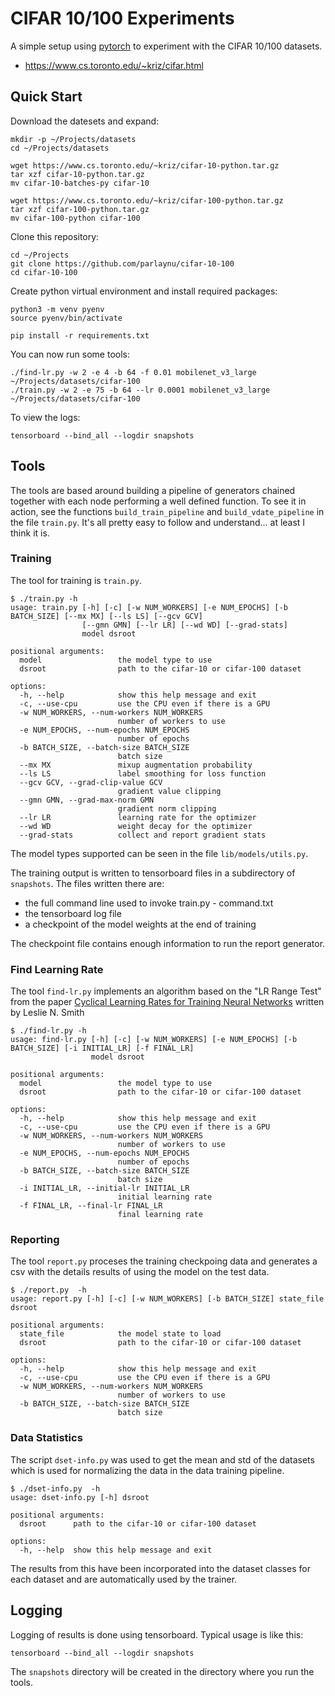 # CIFAR 10/100 Experiments

A simple setup using [pytorch](https://pytorch.org/) to experiment with the CIFAR 10/100 datasets.

* https://www.cs.toronto.edu/~kriz/cifar.html


## Quick Start

Download the datesets and expand:

    mkdir -p ~/Projects/datasets
    cd ~/Projects/datasets

    wget https://www.cs.toronto.edu/~kriz/cifar-10-python.tar.gz
    tar xzf cifar-10-python.tar.gz
    mv cifar-10-batches-py cifar-10

    wget https://www.cs.toronto.edu/~kriz/cifar-100-python.tar.gz
    tar xzf cifar-100-python.tar.gz
    mv cifar-100-python cifar-100

Clone this repository:

    cd ~/Projects
    git clone https://github.com/parlaynu/cifar-10-100
    cd cifar-10-100

Create python virtual environment and install required packages:

    python3 -m venv pyenv
    source pyenv/bin/activate

    pip install -r requirements.txt

You can now run some tools:

    ./find-lr.py -w 2 -e 4 -b 64 -f 0.01 mobilenet_v3_large ~/Projects/datasets/cifar-100
    ./train.py -w 2 -e 75 -b 64 --lr 0.0001 mobilenet_v3_large ~/Projects/datasets/cifar-100

To view the logs:

    tensorboard --bind_all --logdir snapshots


## Tools

The tools are based around building a pipeline of generators chained together with each node performing
a well defined function. To see it in action, see the functions `build_train_pipeline` and `build_vdate_pipeline`
in the file `train.py`. It's all pretty easy to follow and understand... at least I think it is.

### Training

The tool for training is `train.py`.

    $ ./train.py -h
    usage: train.py [-h] [-c] [-w NUM_WORKERS] [-e NUM_EPOCHS] [-b BATCH_SIZE] [--mx MX] [--ls LS] [--gcv GCV]
                    [--gmn GMN] [--lr LR] [--wd WD] [--grad-stats]
                    model dsroot
                    
    positional arguments:
      model                 the model type to use
      dsroot                path to the cifar-10 or cifar-100 dataset
      
    options:
      -h, --help            show this help message and exit
      -c, --use-cpu         use the CPU even if there is a GPU
      -w NUM_WORKERS, --num-workers NUM_WORKERS
                            number of workers to use
      -e NUM_EPOCHS, --num-epochs NUM_EPOCHS
                            number of epochs
      -b BATCH_SIZE, --batch-size BATCH_SIZE
                            batch size
      --mx MX               mixup augmentation probability
      --ls LS               label smoothing for loss function
      --gcv GCV, --grad-clip-value GCV
                            gradient value clipping
      --gmn GMN, --grad-max-norm GMN
                            gradient norm clipping
      --lr LR               learning rate for the optimizer
      --wd WD               weight decay for the optimizer
      --grad-stats          collect and report gradient stats

The model types supported can be seen in the file `lib/models/utils.py`.

The training output is written to tensorboard files in a subdirectory of `snapshots`. The files written 
there are:

* the full command line used to invoke train.py - command.txt
* the tensorboard log file
* a checkpoint of the model weights at the end of training

The checkpoint file contains enough information to run the report generator. 

### Find Learning Rate

The tool `find-lr.py` implements an algorithm based on the "LR Range Test" from the paper
[Cyclical Learning Rates for Training Neural Networks](https://arxiv.org/abs/1506.01186) written by Leslie N. Smith 


    $ ./find-lr.py -h
    usage: find-lr.py [-h] [-c] [-w NUM_WORKERS] [-e NUM_EPOCHS] [-b BATCH_SIZE] [-i INITIAL_LR] [-f FINAL_LR]
                      model dsroot
                      
    positional arguments:
      model                 the model type to use
      dsroot                path to the cifar-10 or cifar-100 dataset
      
    options:
      -h, --help            show this help message and exit
      -c, --use-cpu         use the CPU even if there is a GPU
      -w NUM_WORKERS, --num-workers NUM_WORKERS
                            number of workers to use
      -e NUM_EPOCHS, --num-epochs NUM_EPOCHS
                            number of epochs
      -b BATCH_SIZE, --batch-size BATCH_SIZE
                            batch size
      -i INITIAL_LR, --initial-lr INITIAL_LR
                            initial learning rate
      -f FINAL_LR, --final-lr FINAL_LR
                            final learning rate


### Reporting

The tool `report.py` proceses the training checkpoing data and generates a csv with the details results
of using the model on the test data.

    $ ./report.py  -h
    usage: report.py [-h] [-c] [-w NUM_WORKERS] [-b BATCH_SIZE] state_file dsroot
    
    positional arguments:
      state_file            the model state to load
      dsroot                path to the cifar-10 or cifar-100 dataset
      
    options:
      -h, --help            show this help message and exit
      -c, --use-cpu         use the CPU even if there is a GPU
      -w NUM_WORKERS, --num-workers NUM_WORKERS
                            number of workers to use
      -b BATCH_SIZE, --batch-size BATCH_SIZE
                            batch size

### Data Statistics

The script `dset-info.py` was used to get the mean and std of the datasets which is used for normalizing the
data in the data training pipeline.

    $ ./dset-info.py  -h
    usage: dset-info.py [-h] dsroot
    
    positional arguments:
      dsroot      path to the cifar-10 or cifar-100 dataset
      
    options:
      -h, --help  show this help message and exit

The results from this have been incorporated into the dataset classes for each dataset and are automatically
used by the trainer.


## Logging

Logging of results is done using tensorboard. Typical usage is like this:

    tensorboard --bind_all --logdir snapshots

The `snapshots` directory will be created in the directory where you run the tools.

